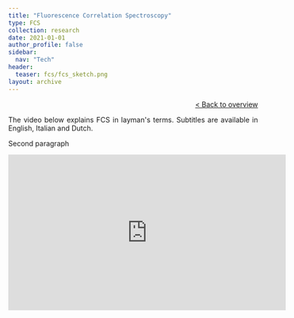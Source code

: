 ```yaml
---
title: "Fluorescence Correlation Spectroscopy"
type: FCS
collection: research
date: 2021-01-01
author_profile: false
sidebar:
  nav: "Tech"
header:
  teaser: fcs/fcs_sketch.png
layout: archive
---
```


<div style="text-align: right">

<p><a href="../FCS">&lt; Back to overview</a></p>

</div>

<div style="text-align: justify">

<p>The video below explains FCS in layman's terms. Subtitles are available in English, Italian and Dutch.</p>

<p>Second paragraph</p>

<iframe width="560" height="315" src="https://www.youtube.com/embed/vL9hmcB5bcQ" frameborder="0" allow="accelerometer; autoplay; clipboard-write; encrypted-media; gyroscope; picture-in-picture" allowfullscreen></iframe>




